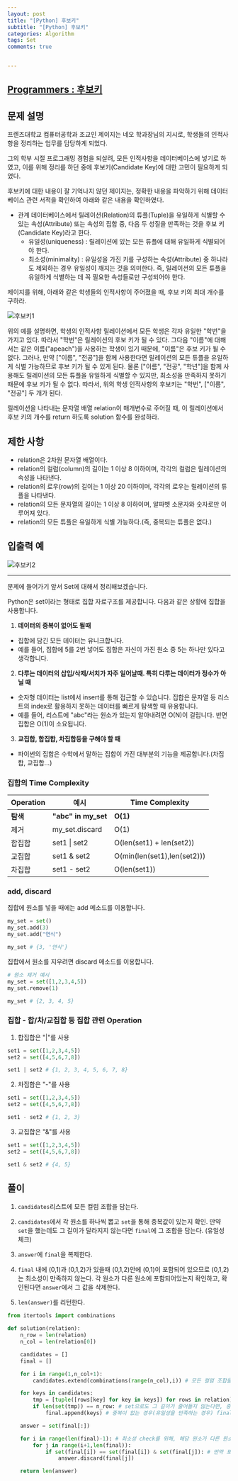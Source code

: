 ```yaml
---
layout: post
title: "[Python] 후보키"
subtitle: "[Python] 후보키"
categories: Algorithm
tags: Set
comments: true


---
```

## [Programmers : 후보키](https://programmers.co.kr/learn/courses/30/lessons/42890)

## 문제 설명

프렌즈대학교 컴퓨터공학과 조교인 제이지는 네오 학과장님의 지시로, 학생들의 인적사항을 정리하는 업무를 담당하게 되었다.

그의 학부 시절 프로그래밍 경험을 되살려, 모든 인적사항을 데이터베이스에 넣기로 하였고, 이를 위해 정리를 하던 중에 후보키(Candidate Key)에 대한 고민이 필요하게 되었다.

후보키에 대한 내용이 잘 기억나지 않던 제이지는, 정확한 내용을 파악하기 위해 데이터베이스 관련 서적을 확인하여 아래와 같은 내용을 확인하였다.

- 관계 데이터베이스에서 릴레이션(Relation)의 튜플(Tuple)을 유일하게 식별할 수 있는 속성(Attribute) 또는 속성의 집합 중, 다음 두 성질을 만족하는 것을 후보 키(Candidate Key)라고 한다.
  - 유일성(uniqueness) : 릴레이션에 있는 모든 튜플에 대해 유일하게 식별되어야 한다.
  - 최소성(minimality) : 유일성을 가진 키를 구성하는 속성(Attribute) 중 하나라도 제외하는 경우 유일성이 깨지는 것을 의미한다. 즉, 릴레이션의 모든 튜플을 유일하게 식별하는 데 꼭 필요한 속성들로만 구성되어야 한다.

제이지를 위해, 아래와 같은 학생들의 인적사항이 주어졌을 때, 후보 키의 최대 개수를 구하라.

![후보키1](https://yunsikus.github.io/assets/img/post_img/후보키.jpg)

위의 예를 설명하면, 학생의 인적사항 릴레이션에서 모든 학생은 각자 유일한 "학번"을 가지고 있다. 따라서 "학번"은 릴레이션의 후보 키가 될 수 있다.
그다음 "이름"에 대해서는 같은 이름("apeach")을 사용하는 학생이 있기 때문에, "이름"은 후보 키가 될 수 없다. 그러나, 만약 ["이름", "전공"]을 함께 사용한다면 릴레이션의 모든 튜플을 유일하게 식별 가능하므로 후보 키가 될 수 있게 된다.
물론 ["이름", "전공", "학년"]을 함께 사용해도 릴레이션의 모든 튜플을 유일하게 식별할 수 있지만, 최소성을 만족하지 못하기 때문에 후보 키가 될 수 없다.
따라서, 위의 학생 인적사항의 후보키는 "학번", ["이름", "전공"] 두 개가 된다.

릴레이션을 나타내는 문자열 배열 relation이 매개변수로 주어질 때, 이 릴레이션에서 후보 키의 개수를 return 하도록 solution 함수를 완성하라.

## 제한 사항
- relation은 2차원 문자열 배열이다.
- relation의 컬럼(column)의 길이는 1 이상 8 이하이며, 각각의 컬럼은 릴레이션의 속성을 나타낸다.
- relation의 로우(row)의 길이는 1 이상 20 이하이며, 각각의 로우는 릴레이션의 튜플을 나타낸다.
- relation의 모든 문자열의 길이는 1 이상 8 이하이며, 알파벳 소문자와 숫자로만 이루어져 있다.
- relation의 모든 튜플은 유일하게 식별 가능하다.(즉, 중복되는 튜플은 없다.)
## 입출력 예
![후보키2](https://yunsikus.github.io/assets/img/post_img/후보키2.jpg)


---

문제에 들어가기 앞서 Set에 대해서 정리해보겠습니다.

Python은 set이라는 형태로 집합 자료구조를 제공합니다. 다음과 같은 상황에 집합을 사용합니다.

1. **데이터의 중복이 없어도 될때**
  - 집합에 담긴 모든 데이터는 유니크합니다.
  - 예를 들어, 집합에 5를 2번 넣어도 집합은 자신이 가진 원소 중 5는 하나만 있다고 생각합니다.

2. **다루는 데이터의 삽입/삭제/서치가 자주 일어날때. 특히 다루는 데이터가 정수가 아닐 때**
  - 숫자형 데이터는 list에서 insert를 통해 접근할 수 있습니다. 집합은 문자열 등 리스트의 index로 활용하지 못하는 데이터를 빠르게 탐색할 때 유용합니다.
  - 예를 들어, 리스트에 "abc"라는 원소가 있는지 알아내려면 O(N)이 걸립니다. 반면 집합은 O(1)이 소요됩니다.



3. **교집합, 합집합, 차집합등을 구해야 할 때**
  - 파이썬의 집합은 수학에서 말하는 집합이 가진 대부분의 기능을 제공합니다.(차집합, 교집합...)

### 집합의 Time Complexity

|Operation|예시|Time Complexity|
|-|-|-|
|**탐색**|**"abc" in my_set**|**O(1)**|
|제거|my_set.discard|O(1)|
|합집합|set1 \| set2|O(len(set1) + len(set2))|
|교집합|set1 & set2|O(min(len(set1),len(set2)))|
|차집합|set1 - set2|O(len(set1))|


### add, discard

집합에 원소를 넣을 때에는 add 메소드를 이용합니다.
```python
my_set = set()
my_set.add(3)
my_set.add("연식")

my_set # {3, '연식'}
```

집합에서 원소를 지우려면 discard 메소드를 이용합니다.
```python
# 원소 제거 예시
my_set = set([1,2,3,4,5])
my_set.remove(1)

my_set # {2, 3, 4, 5}
```

### 집합 - 합/차/교집합 등 집합 관련 Operation
1. 합집합은 "|"를 사용
```python
set1 = set([1,2,3,4,5])
set2 = set([4,5,6,7,8])

set1 | set2 # {1, 2, 3, 4, 5, 6, 7, 8}
```

2. 차집합은 "-"를 사용
```python
set1 = set([1,2,3,4,5])
set2 = set([4,5,6,7,8])

set1 - set2 # {1, 2, 3}
```

3. 교집합은 "&"를 사용
```python
set1 = set([1,2,3,4,5])
set2 = set([4,5,6,7,8])

set1 & set2 # {4, 5}
```


## 풀이

1. `candidates`리스트에 모든 컬럼 조합을 담는다.

2. `candidates`에서 각 원소를 하나씩 뽑고 `set`을 통해 중복값이 있는지 확인. 만약 `set`을 했는데도 그 길이가 달라지지 않는다면 `final`에 그 조합을 담는다. (유일성 체크)

3. `answer`에 `final`을 복제한다.

4. `final` 내에 (0,1)과 (0,1,2)가 있을때 (0,1,2)안에 (0,1)이 포함되어 있으므로 (0,1,2)는 최소성이 만족하지 않는다. 각 원소가 다른 원소에 포함되어있는지 확인하고, 확인된다면 `answer`에서 그 값을 삭제한다.

5. `len(answer)`를 리턴한다.  


```python
from itertools import combinations

def solution(relation):
    n_row = len(relation)
    n_col = len(relation[0])

    candidates = []
    final = []

    for i in range(1,n_col+1):
        candidates.extend(combinations(range(n_col),i)) # 모든 컬럼 조합을 담는다. 컬럼이 2개면 [(0), (1), (0,1)]

    for keys in candidates:
        tmp = [tuple([rows[key] for key in keys]) for rows in relation] # tmp : 컬럼 index에 해당되는 컬럼값들의 모임
        if len(set(tmp)) == n_row: # set으로도 그 길이가 줄어들지 않는다면, 중복이 없다는듯.
            final.append(keys) # 중복이 없는 경우(유일성을 만족하는 경우) final에 담는다.

    answer = set(final[:])

    for i in range(len(final)-1): # 최소성 check를 위해, 해당 원소가 다른 원소에 포함되어있는지 확인.
        for j in range(i+1,len(final)):
            if set(final[i]) == set(final[i]) & set(final[j]): # 만약 포함되어 있다면 더 큰 원소를 answer에서 삭제함.
                answer.discard(final[j])

    return len(answer)
```
